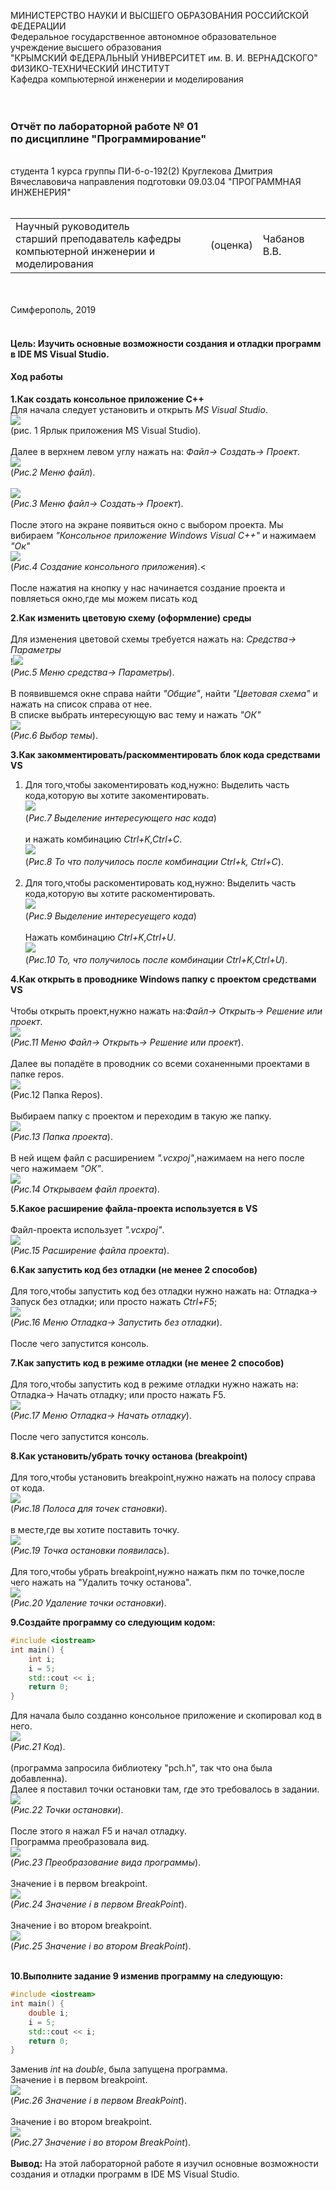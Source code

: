 МИНИСТЕРСТВО НАУКИ  И ВЫСШЕГО ОБРАЗОВАНИЯ РОССИЙСКОЙ ФЕДЕРАЦИИ  
Федеральное государственное автономное образовательное учреждение высшего образования  
"КРЫМСКИЙ ФЕДЕРАЛЬНЫЙ УНИВЕРСИТЕТ им. В. И. ВЕРНАДСКОГО"  
ФИЗИКО-ТЕХНИЧЕСКИЙ ИНСТИТУТ  
Кафедра компьютерной инженерии и моделирования
<br/><br/>
​
### Отчёт по лабораторной работе № 01 <br/> по дисциплине "Программирование"
<br/>
​студента 1 курса группы ПИ-б-о-192(2)
Круглекова Дмитрия Вячеславовича
направления подготовки 09.03.04 "ПРОГРАММНАЯ ИНЖЕНЕРИЯ"  
<br/>
​
<table>
<tr><td>Научный руководитель<br/> старший преподаватель кафедры<br/> компьютерной инженерии и моделирования</td>
<td>(оценка)</td>
<td>Чабанов В.В.</td>
</tr>
</table>
<br/><br/>
​
Симферополь, 2019<br/><br/>

#### Цель: Изучить основные возможности создания и отладки программ в IDE MS Visual Studio. <br/>
#### Ход работы <br/>

**1.Как создать консольное приложение С++** <br/>
Для начала следует установить и открыть *MS Visual Studio*. <br/>
<img src="image/1.jpg"><br/> (рис. 1 Ярлык приложения MS Visual Studio).<br/><br/> 
Далее в верхнем левом углу нажать на: *Файл-> Создать-> Проект*.<br/> <img src="image/2.jpg"><br/>(*Рис.2 Меню файл*).<br/><br/><img src="image/3.jpg"><br/>(*Рис.3 Меню файл-> Создать-> Проект*). <br/><br/>
После этого на экране появиться окно с выбором проекта. Мы вибираем *"Консольное приложение Windows  Visual C++"* и нажимаем *"Ок"* <br/><img src="image/4.jpg"><br/>(*Рис.4 Создание консольного приложения*).<<br/><br/>
После нажатия на кнопку у нас начинается создание проекта и повляеться окно,где мы можем писать код<br/>

**2.Как изменить цветовую схему (оформление) среды**<br/><br/>
Для изменения цветовой схемы требуется нажать на: *Средства-> Параметры*<br/>!<img src="image/5.jpg"><br/>(*Рис.5 Меню средства-> Параметры*).<br/><br/>
В появившемся окне справа найти *"Общие"*, найти *"Цветовая схема"* и нажать на список справа от нее.<br/>
В списке выбрать интересующую вас тему и нажать *"ОК"* <br/><img src="image/6.jpg"><br/>(*Рис.6 Выбор темы*).<br/>

**3.Как закомментировать/раскомментировать блок кода средствами VS**<br/>
1. Для того,чтобы закоментировать код,нужно: Выделить часть кода,которую вы хотите закоментировать.<br/><img src="image/7.jpg"><br/>(*Рис.7 Выделение интересующего нас кода*)<br/><br/> и нажать комбинацию *Ctrl+K,Ctrl+C*.<br/><img src="image/8.jpg"><br/>(*Рис.8 То что получилось после комбинации Ctrl+k, Ctrl+C*).<br/><br/>
2. Для того,чтобы раскоментировать код,нужно: Выделить часть кода,которую вы хотите раскоментировать.<br/><img src="image/8.jpg"><br/>(*Рис.9 Выделение интересуещего кода*)<br/><br/> Нажать комбинацию *Ctrl+K,Ctrl+U*.<br/><img src="image/7.jpg"><br/>(*Рис.10 То, что получилось после комбинации Ctrl+K,Ctrl+U*). 

**4.Как открыть в проводнике Windows папку с проектом средствами VS**<br/><br/>
Чтобы открыть проект,нужно нажать на:*Файл-> Открыть-> Решение или проект*.<br/><img src="image/9.jpg"><br/>(*Рис.11 Меню Файл-> Открыть-> Решение или проект*).<br/><br/>
Далее вы попадёте в проводник со всеми соханенными проектами в папке repos.<br/><img src="image/10.jpg"><br/>(Рис.12 Папка Repos).<br/><br/>
Выбираем папку с проектом и переходим в такую же папку.<br/><img src="image/11.jpg"><br/>(*Рис.13 Папка проекта*).<br/><br/>
В ней ищем файл с расширением *".vcxpoj"*,нажимаем на него после чего нажимаем *"ОК"*.<br/><img src="image/12.jpg"><br/>(*Рис.14 Открываем файл проекта*).<br/>

**5.Какое расширение файла-проекта используется в VS**<br/><br/>
Файл-проекта использует *".vcxpoj"*.<br/><img src="image/13.jpg"><br/>(*Рис.15 Расширение файла проекта*).<br/>

**6.Как запустить код без отладки (не менее 2 способов)**<br/><br/>
Для того,чтобы запустить код без отладки нужно нажать на: Отладка-> Запуск без отладки; или просто нажать *Ctrl+F5*;<br/><img src="image/14.jpg"><br/>(*Рис.16 Меню Отладка-> Запустить без отладки*).<br/>
</br>После чего запустится консоль.


**7.Как запустить код в режиме отладки (не менее 2 способов)**<br/><br/>
Для того,чтобы запустить код в режиме отладки нужно нажать на: Отладка-> Начать отладку; или просто нажать F5.<br/><img src="image/15.jpg"><br/>(*Рис.17 Меню Отладка-> Начать отладку*).<br/>
</br>После чего запустится консоль.

**8.Как установить/убрать точку останова (breakpoint)**<br/><br/>
Для того,чтобы установить breakpoint,нужно нажать на полосу справа от кода.<br/><img src="image/16.jpg"><br/>(*Рис.18 Полоса для точек становки*).<br/><br/> в месте,где вы хотите поставить точку.<br/><img src="image/17.jpg"></br>(*Рис.19 Точка остановки появилась*).</br><br/>
Для того,чтобы убрать breakpoint,нужно нажать пкм по точке,после чего нажать на "Удалить точку останова".<br/><img src="image/18.jpg"><br/>(*Рис.20 Удаление точки остановки*).<br/>

**9.Создайте программу со следующим кодом:**<br/>
~~~c++
#include <iostream>
int main() {
    int i;
    i = 5;
    std::cout << i;
    return 0;
}
~~~

Для начала было созданно консольное приложение и скопировал код в него.<br/><img src="image/19.jpg"><br/>(*Рис.21 Код*).<br/><br/>(программа запросила библиотеку "pch.h", так что она была добавленна).<br/>
Далее я поставил точки остановки там, где это требовалось в задании.<br/><img src="image/20.jpg"><br/>(*Рис.22 Точки остановки*).<br/><br/>
После этого я нажал F5 и начал отладку.<br/>
Программа преобразовала вид.<br/><img src="image/21.jpg"><br/>(*Рис.23 Преобразование вида программы*).<br/><br/>
Значение i в первом breakpoint.<br/><img src="image/22.jpg"><br/>(*Рис.24 Значение i в первом BreakPoint*).<br/><br/>
Значение i во втором breakpoint.<br/><img src="image/23.jpg"><br/>(*Рис.25 Значение i во втором BreakPoint*).<br/><br/>

**10.Выполните задание 9 изменив программу на следующую:**<br/>
~~~C++
#include <iostream>
int main() {
    double i;
    i = 5;
    std::cout << i;
    return 0;
}
~~~
Заменив *int* на *double*, была запущена программа.<br/>
Значение i в первом breakpoint.<br/><img src="image/24.jpg"><br/>(*Рис.26 Значение i в первом BreakPoint*).<br/><br/>
Значение i во втором breakpoint.<br/><img src="image/25.jpg"><br/>(*Рис.27 Значение i во втором BreakPoint*).<br/><br/>
**Вывод:** На этой лабораторной работе я изучил основные возможности создания и отладки программ в IDE MS Visual Studio.